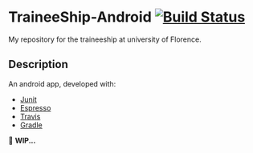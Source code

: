 # TraineeShip-Android  [![Build Status](https://travis-ci.org/FedericoGuerri/TraineeShip-Android.svg?branch=master)](https://travis-ci.org/FedericoGuerri/TraineeShip-Android)

My repository for the traineeship at university of Florence.

## Description
An android app, developed with:

  - <a href="https://junit.org/junit4/">Junit</a>
  - <a href="https://developer.android.com/training/testing/espresso/index.html">Espresso</a>
  - <a href="https://travis-ci.org">Travis</a>
  - <a href="https://gradle.org">Gradle</a>

:rotating_light: **WIP...**
